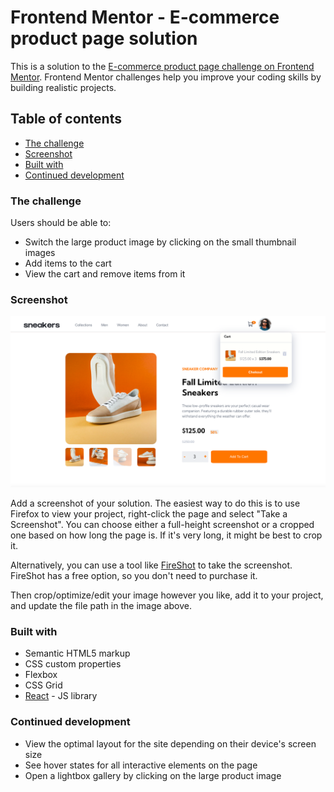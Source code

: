 # Frontend Mentor - E-commerce product page solution

This is a solution to the [E-commerce product page challenge on Frontend Mentor](https://www.frontendmentor.io/challenges/ecommerce-product-page-UPsZ9MJp6). Frontend Mentor challenges help you improve your coding skills by building realistic projects.

## Table of contents

  - [The challenge](#the-challenge)
  - [Screenshot](#screenshot)
  - [Built with](#built-with)
  - [Continued development](#continued-development)

### The challenge

Users should be able to:

- Switch the large product image by clicking on the small thumbnail images
- Add items to the cart
- View the cart and remove items from it

### Screenshot

![final result](public/images/endofday.png)

Add a screenshot of your solution. The easiest way to do this is to use Firefox to view your project, right-click the page and select "Take a Screenshot". You can choose either a full-height screenshot or a cropped one based on how long the page is. If it's very long, it might be best to crop it.

Alternatively, you can use a tool like [FireShot](https://getfireshot.com/) to take the screenshot. FireShot has a free option, so you don't need to purchase it. 

Then crop/optimize/edit your image however you like, add it to your project, and update the file path in the image above.

### Built with

- Semantic HTML5 markup
- CSS custom properties
- Flexbox
- CSS Grid
- [React](https://reactjs.org/) - JS library

### Continued development

- View the optimal layout for the site depending on their device's screen size
- See hover states for all interactive elements on the page
- Open a lightbox gallery by clicking on the large product image

